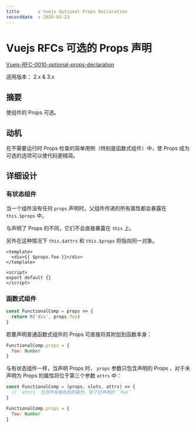 ```yaml
---
title       : Vuejs Optional Props Declaration
recorddate  : 2020-03-23
---
```


# Vuejs RFCs 可选的 Props 声明

[Vuejs-RFC-0010-optional-props-declaration][rfc-0010]

[rfc-0010]: <https://github.com/vuejs/rfcs/blob/master/active-rfcs/0010-optional-props-declaration.md>

适用版本： 2.x & 3.x

## 摘要

使组件的 Props 可选。

## 动机

在不需要运行时 Props 检查的简单用例（特别是函数式组件）中，使 Props 成为可选的选项可以使代码更精简。

## 详细设计

### 有状态组件

当一个组件没有任何 `props` 声明时，父组件传递的所有属性都会暴露在 `this.$props` 中。

与声明了 Props 的不同，它们不会直接暴露在 `this` 上。

另外在这种情况下 `this.$attrs` 和 `this.$props` 将指向同一对象。

```vue
<template>
  <div>{{ $props.foo }}</div>
</template>

<script>
export default {}
</script>
```

### 函数式组件

```js
const FunctionalComp = props => {
  return h('div', props.foo)
}
```

若要声明普通函数式组件的 Props 可直接将其附加到函数本身：

```js
FunctionalComp.props = {
  foo: Number
}
```

与有状态组件一样，当声明 Props 时， `props` 参数只包含声明的 Props ，对于未声明为 Props 的属性将位于第三个参数 `attrs` 中：

```js
const FunctionalComp = (props, slots, attrs) => {
  // `attrs` 包含所有接收到的属性，除了已声明的 `foo`
}

FunctionalComp.props = {
  foo: Number
}
```
